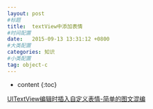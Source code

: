 ```yaml
---
layout: post
#标题
title:  textView中添加表情
#时间配置
date:   2015-09-13 13:31:12 +0800
#大类配置
categories: 知识
#小类配置
tag: object-c
---
```


* content
{:toc}

<a href="http://blog.csdn.net/pjk1129/article/details/45559647" target="_blank">UITextView编辑时插入自定义表情-简单的图文混编</a><br>
